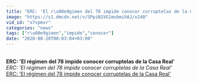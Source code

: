 ```yaml
---
title: "ERC: 'El r\u00e9gimen del 78 impide conocer corruptelas de la Casa Real'"
image: "https://s1.dmcdn.net/v/SPpiN1VG1mvbmihAJ/x240"
vid_id: "x7vpmvr"
categories: "news"
tags: ["r\u00e9gimen","impide","conocer"]
date: "2020-08-28T00:03:04+03:00"
---
```

<br><b>ERC: 'El régimen del 78 impide conocer corruptelas de la Casa Real'</b><br> <i>ERC: 'El régimen del 78 impide conocer corruptelas de la Casa Real'</i><br> <u>ERC: 'El régimen del 78 impide conocer corruptelas de la Casa Real'</u>
